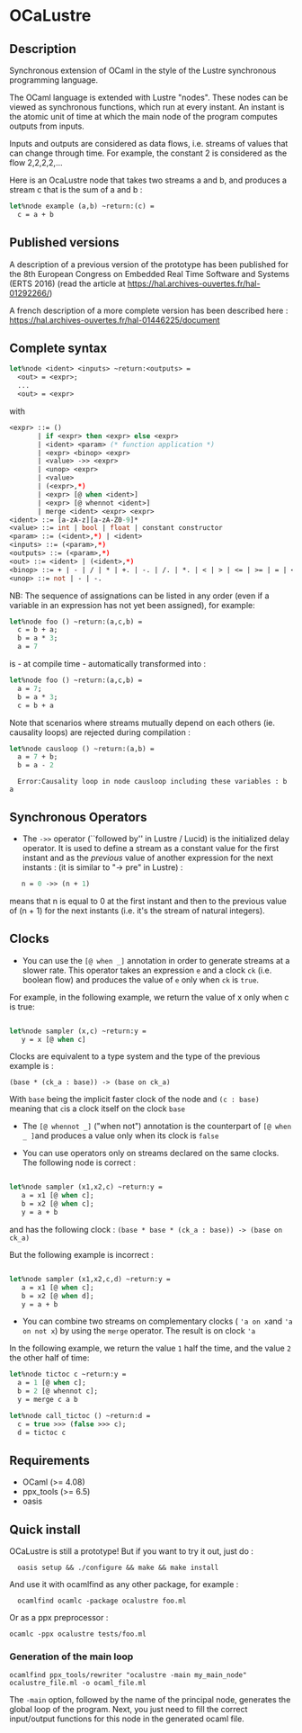 # OCaLustre

## Description

Synchronous extension of OCaml in the style of the Lustre synchronous programming language.


The OCaml language is extended with Lustre "nodes". These nodes can be viewed as synchronous functions,
which run at every instant. An instant is the atomic unit of time at which the main node of the program computes outputs from inputs.

Inputs and outputs are considered as data flows, i.e. streams of values that can change through time. For example, the constant 2 is considered as the flow 2,2,2,2,...

Here is an OcaLustre node that takes two streams a and b, and produces a stream c that is the sum of a and b :

```ocaml
let%node example (a,b) ~return:(c) =
  c = a + b
```

## Published versions

A description of a previous version of the prototype has been published for the 8th European Congress on Embedded Real Time Software and Systems (ERTS 2016) (read the article at https://hal.archives-ouvertes.fr/hal-01292266/)

A french description of a more complete version has been described here : https://hal.archives-ouvertes.fr/hal-01446225/document

## Complete syntax

```ocaml
let%node <ident> <inputs> ~return:<outputs> =
  <out> = <expr>;
  ...
  <out> = <expr>

```
with
<br />
```ocaml
<expr> ::= ()
       | if <expr> then <expr> else <expr>
       | <ident> <param> (* function application *)
       | <expr> <binop> <expr>
       | <value> ->> <expr>
       | <unop> <expr>
       | <value>
       | (<expr>,*)
       | <expr> [@ when <ident>]
       | <expr> [@ whennot <ident>]
       | merge <ident> <expr> <expr>
<ident> ::= [a-zA-z][a-zA-Z0-9]*
<value> ::= int | bool | float | constant constructor
<param> ::= (<ident>,*) | <ident>
<inputs> ::= (<param>,*)
<outputs> ::= (<param>,*)
<out> ::= <ident> | (<ident>,*)
<binop> ::= + | - | / | * | +. | -. | /. | *. | < | > | <= | >= | = | <>
<unop> ::= not | - | -.
```
NB: The sequence of assignations can be listed in any order (even if a variable in an expression has not yet been assigned), for example:
```ocaml
let%node foo () ~return:(a,c,b) =
  c = b + a;
  b = a * 3;
  a = 7
```

is - at compile time - automatically transformed into :

```ocaml
let%node foo () ~return:(a,c,b) =
  a = 7;
  b = a * 3;
  c = b + a
```

Note that scenarios where streams mutually depend on each others (ie. causality loops) are rejected during compilation :

```ocaml
let%node causloop () ~return:(a,b) =
  a = 7 + b;
  b = a - 2
```
```
  Error:Causality loop in node causloop including these variables : b a
```

## Synchronous Operators

- The ```->>``` operator (``followed by'' in Lustre / Lucid) is the initialized delay operator. It is used to define a stream as a constant value for the first instant and as the _previous_ value of another expression for the next instants :  (it is similar to "-> pre" in Lustre) :

```ocaml
   n = 0 ->> (n + 1)
```

means that n is equal to 0 at the first instant and then to the previous value of (n + 1) for the next instants (i.e. it's the stream of natural integers).
## Clocks

- You can use the ```[@ when _]``` annotation in order to generate streams at a slower rate. This operator takes an expression ```e``` and a clock ```ck``` (i.e. boolean flow) and produces the value of ```e``` only when ```ck``` is ```true```.

For example, in the following example, we return the value of x only when c is true:

```ocaml

let%node sampler (x,c) ~return:y =
   y = x [@ when c]
```

Clocks are equivalent to a type system and the type of the previous example is :

```(base * (ck_a : base)) -> (base on ck_a)```

With ```base``` being the implicit faster clock of the node and ```(c : base)``` meaning that ```c```is a clock itself on the clock ```base```


- The ```[@ whennot _]``` ("when not") annotation is the counterpart of ```[@ when _ ]```and produces a value only when its clock is ```false```

- You can use operators only on streams declared on the same clocks. The following node is correct :

```ocaml

let%node sampler (x1,x2,c) ~return:y =
   a = x1 [@ when c];
   b = x2 [@ when c];
   y = a + b
```

and has the following clock : ```(base * base * (ck_a : base)) -> (base on ck_a) ```

But the following example is incorrect :

```ocaml

let%node sampler (x1,x2,c,d) ~return:y =
   a = x1 [@ when c];
   b = x2 [@ when d];
   y = a + b
```

- You can combine two streams on complementary clocks ( ```'a on x```and ```'a on not x```) by using the ```merge``` operator. The result is on clock ```'a```

In the following example, we return the value ```1``` half the time, and the value ```2``` the other half of time:

```ocaml
let%node tictoc c ~return:y =
  a = 1 [@ when c];
  b = 2 [@ whennot c];
  y = merge c a b

let%node call_tictoc () ~return:d =
  c = true >>> (false >>> c);
  d = tictoc c
```

## Requirements

- OCaml (>= 4.08)
- ppx_tools (>= 6.5)
- oasis

## Quick install

OCaLustre is still a prototype! But if you want to try it out, just do :

```
  oasis setup && ./configure && make && make install
```

And use it with ocamlfind as any other package, for example :
```
  ocamlfind ocamlc -package ocalustre foo.ml
```

Or as a ppx preprocessor :

```
ocamlc -ppx ocalustre tests/foo.ml
```

### Generation of the main loop

```
ocamlfind ppx_tools/rewriter "ocalustre -main my_main_node" ocalustre_file.ml -o ocaml_file.ml
```

The ```-main``` option, followed by the name of the principal node, generates the global loop of the program. Next, you just need to fill the correct input/output functions for this node in the generated ocaml file.

